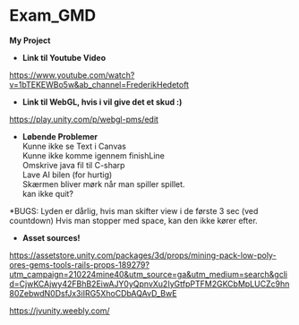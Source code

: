 # Exam_GMD
<b>My Project </b>

* <b>Link til Youtube Video</b>

https://www.youtube.com/watch?v=1bTEKEWBo5w&ab_channel=FrederikHedetoft

* <b>Link til WebGL, hvis i vil give det et skud :) </b>

https://play.unity.com/p/webgl-pms/edit

* <b>Løbende Problemer</b><br>
Kunne ikke se Text i Canvas<br>
Kunne ikke komme igennem finishLine<br>
Omskrive java fil til C-sharp<br>
Lave AI bilen (for hurtig)<br>
Skærmen bliver mørk når man spiller spillet.<br>
kan ikke quit?<br>

*BUGS:
Lyden er dårlig, hvis man skifter view i de første 3 sec (ved countdown)
Hvis man stopper med space, kan den ikke kører efter. 

* <b>Asset sources!</b>

https://assetstore.unity.com/packages/3d/props/mining-pack-low-poly-ores-gems-tools-rails-props-189279?utm_campaign=210224mine40&utm_source=ga&utm_medium=search&gclid=CjwKCAjwy42FBhB2EiwAJY0yQpnvXu2IyGtfpPTFM2GKCbMpLUCZc9hn80ZebwdN0DsfJx3iIRG5XhoCDbAQAvD_BwE

https://jvunity.weebly.com/
